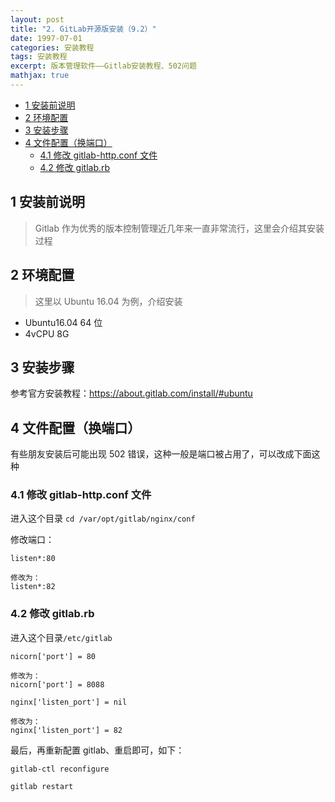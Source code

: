 ```yaml
---
layout: post
title: "2. GitLab开源版安装（9.2）"
date: 1997-07-01
categories: 安装教程
tags: 安装教程
excerpt: 版本管理软件——Gitlab安装教程、502问题
mathjax: true
---
```


- [1 安装前说明](#1-安装前说明)
- [2 环境配置](#2-环境配置)
- [3 安装步骤](#3-安装步骤)
- [4 文件配置（换端口）](#4-文件配置换端口)
  - [4.1 修改 gitlab-http.conf 文件](#41-修改-gitlab-httpconf-文件)
  - [4.2 修改 gitlab.rb](#42-修改-gitlabrb)

## 1 安装前说明

> Gitlab 作为优秀的版本控制管理近几年来一直非常流行，这里会介绍其安装过程

## 2 环境配置

> 这里以 Ubuntu 16.04 为例，介绍安装

- Ubuntu16.04 64 位
- 4vCPU 8G

## 3 安装步骤

参考官方安装教程：https://about.gitlab.com/install/#ubuntu

## 4 文件配置（换端口）

有些朋友安装后可能出现 502 错误，这种一般是端口被占用了，可以改成下面这种

### 4.1 修改 gitlab-http.conf 文件

进入这个目录 `cd /var/opt/gitlab/nginx/conf`

修改端口：

```
listen*:80

修改为：
listen*:82
```

### 4.2 修改 gitlab.rb

进入这个目录`/etc/gitlab`

```
nicorn['port'] = 80

修改为：
nicorn['port'] = 8088
```

```
nginx['listen_port'] = nil

修改为：
nginx['listen_port'] = 82
```

最后，再重新配置 gitlab、重启即可，如下：

```
gitlab-ctl reconfigure

gitlab restart
```
